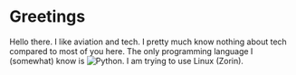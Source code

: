 # Greetings
Hello there. I like aviation and tech. I pretty much know nothing about tech compared to most of you here. The only programming language I (somewhat) know is ![Python](https://img.shields.io/badge/python-3670A0?style=for-the-badge&logo=python&logoColor=ffdd54). I am trying to use Linux (Zorin). 

